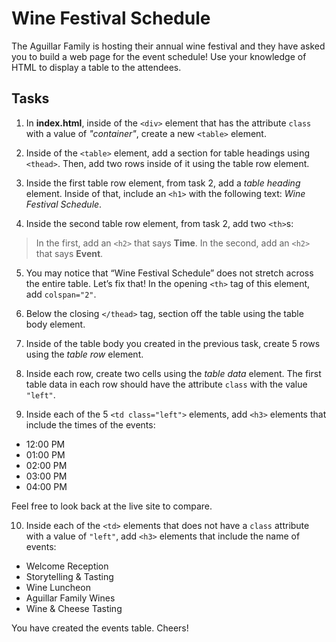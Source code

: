 # Wine Festival Schedule
The Aguillar Family is hosting their annual wine festival and they have asked you to build a web page for the event schedule! Use your knowledge of HTML to display a table to the attendees.

## Tasks
1. In **index.html**, inside of the `<div>` element that has the attribute `class` with a value of _"container"_, create a new `<table>` element.

2. Inside of the `<table>` element, add a section for table headings using `<thead>`.
Then, add two rows inside of it using the table row element.

3. Inside the first table row element, from task 2, add a _table heading_ element.
Inside of that, include an `<h1>` with the following text: _Wine Festival Schedule_.

4. Inside the second table row element, from task 2, add two `<th>`s:
> In the first, add an `<h2>` that says **Time**.
> In the second, add an `<h2>` that says **Event**.

5. You may notice that “Wine Festival Schedule” does not stretch across the entire table. Let’s fix that!
In the opening `<th>` tag of this element, add `colspan="2"`.

6. Below the closing `</thead>` tag, section off the table using the table body element.

7. Inside of the table body you created in the previous task, create 5 rows using the _table row_ element.

8. Inside each row, create two cells using the _table data_ element.
The first table data in each row should have the attribute `class` with the value `"left"`.

9. Inside each of the 5 `<td class="left">` elements, add `<h3>` elements that include the times of the events:
* 12:00 PM
* 01:00 PM
* 02:00 PM
* 03:00 PM
* 04:00 PM

Feel free to look back at the live site to compare.

10. Inside each of the `<td>` elements that does not have a `class` attribute with a value of `"left"`, add `<h3>` elements that include the name of events:
* Welcome Reception
* Storytelling & Tasting
* Wine Luncheon
* Aguillar Family Wines
* Wine & Cheese Tasting

You have created the events table. Cheers!
